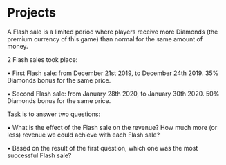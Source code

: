 # Projects

A Flash sale is a limited period where players receive more Diamonds (the premium currency of this game) than
normal for the same amount of money.

2 Flash sales took place:

• First Flash sale: from December 21st 2019, to December 24th 2019. 35% Diamonds bonus for the same price.

• Second Flash sale: from January 28th 2020, to January 30th 2020. 50% Diamonds bonus for the same price.

Task is to answer two questions:

• What is the effect of the Flash sale on the revenue? How much more (or less) revenue we could achieve
with each Flash sale?

• Based on the result of the first question, which one was the most successful Flash sale?
